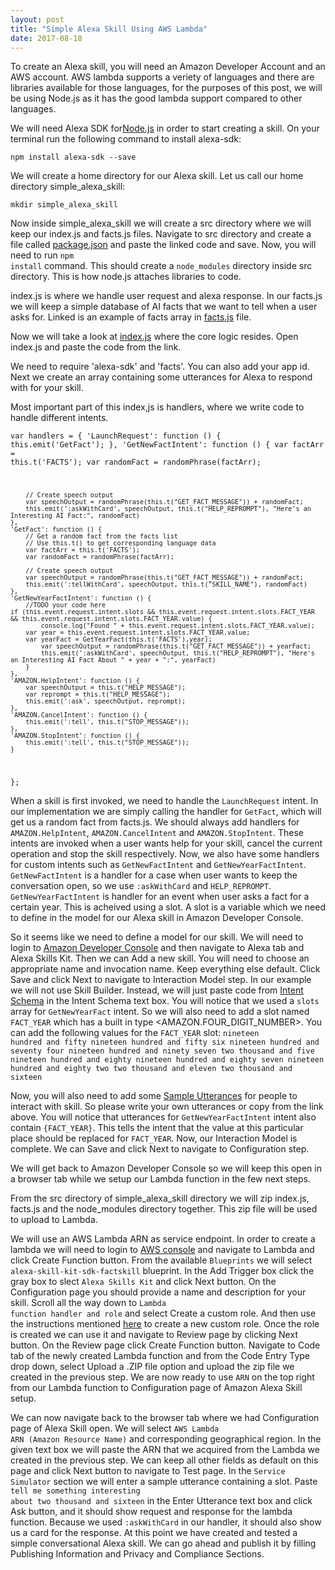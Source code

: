 ```yaml
---
layout: post
title: "Simple Alexa Skill Using AWS Lambda"
date: 2017-08-18
---
```

To create an Alexa skill, you will need an Amazon Developer Account and an AWS account. AWS lambda supports a veriety of languages and there are libraries available for those languages, for the purposes of this post, we will be using Node.js as it has the good lambda support compared to other languages.

We will need Alexa SDK for<a href="https://nodejs.org/en/">Node.js</a> in order to start creating a skill. On your terminal run the following command to install alexa-sdk:

<code>npm install alexa-sdk --save</code>

We will create a home directory for our Alexa skill. Let us call our home directory simple_alexa_skill:

<code>mkdir simple_alexa_skill</code>

Now inside simple_alexa_skill we will create a src directory where we will keep our index.js and facts.js files. Navigate to src directory and create a file called <a href="https://github.com/hbahuguna/AlexaAIHistorySkill/blob/master/src/package.json">package.json</a> and paste the linked code and save. Now, you will need to run <code>npm install</code> command. This should create a <code>node_modules</code> directory inside src directory. This is how node.js attaches libraries to code.

index.js is where we handle user request and alexa response. In our facts.js we will keep a simple database of AI facts that we want to tell when a user asks for.
Linked is an example of facts array in <a href="https://github.com/hbahuguna/AlexaAIHistorySkill/blob/master/src/facts.js">facts.js</a> file.

Now we will take a look at <a href="https://github.com/hbahuguna/AlexaAIHistorySkill/blob/master/src/index.js">index.js</a> where the core logic resides. Open index.js and paste the code from the link.

We need to require 'alexa-sdk' and 'facts'. You can also add your app id. Next we create an array containing some utterances for Alexa to respond with for your skill. 

Most important part of this index,js is handlers, where we write code to handle different intents. 

<code>var handlers = {
    'LaunchRequest': function () {
        this.emit('GetFact');
    },
    'GetNewFactIntent': function () {
        var factArr = this.t('FACTS');
        var randomFact = randomPhrase(factArr);

        // Create speech output
        var speechOutput = randomPhrase(this.t("GET_FACT_MESSAGE")) + randomFact;
        this.emit(':askWithCard', speechOutput, this.t("HELP_REPROMPT"), "Here's an Interesting AI Fact:", randomFact)
    },
    'GetFact': function () {
        // Get a random fact from the facts list
        // Use this.t() to get corresponding language data
        var factArr = this.t('FACTS');
        var randomFact = randomPhrase(factArr);

        // Create speech output
        var speechOutput = randomPhrase(this.t("GET_FACT_MESSAGE")) + randomFact;
        this.emit(':tellWithCard', speechOutput, this.t("SKILL_NAME"), randomFact)
    },
    'GetNewYearFactIntent': function () {
        //TODO your code here
	if (this.event.request.intent.slots && this.event.request.intent.slots.FACT_YEAR && this.event.request.intent.slots.FACT_YEAR.value) {
       	    console.log("Found " + this.event.request.intent.slots.FACT_YEAR.value);
	    var year = this.event.request.intent.slots.FACT_YEAR.value;
	    var yearFact = GetYearFact(this.t('FACTS'),year);
            var speechOutput = randomPhrase(this.t("GET_FACT_MESSAGE")) + yearFact;
            this.emit(':askWithCard', speechOutput, this.t("HELP_REPROMPT"), "Here's an Interesting AI Fact About " + year + ":", yearFact)
    	}
    },
    'AMAZON.HelpIntent': function () {
        var speechOutput = this.t("HELP_MESSAGE");
        var reprompt = this.t("HELP_MESSAGE");
        this.emit(':ask', speechOutput, reprompt);
    },
    'AMAZON.CancelIntent': function () {
        this.emit(':tell', this.t("STOP_MESSAGE"));
    },
    'AMAZON.StopIntent': function () {
        this.emit(':tell', this.t("STOP_MESSAGE"));
    }
};
</code>

When a skill is first invoked, we need to handle the <code>LaunchRequest</code> intent. In our implementation we are simply calling the handler for <code>GetFact</code>, which will get us a random fact from facts.js. We should always add handlers for <code>AMAZON.HelpIntent</code>, <code>AMAZON.CancelIntent</code> and <code>AMAZON.StopIntent</code>. These intents are invoked when a user wants help for your skill, cancel the current operation and stop the skill respectively. Now, we also have some handlers for custom intents such as <code>GetNewFactIntent</code> and <code>GetNewYearFactIntent</code>. <code>GetNewFactIntent</code> is a handler for a case when user wants to keep the conversation open, so we use <code>:askWithCard</code> and <code>HELP_REPROMPT</code>. <code>GetNewYearFactIntent</code> is handler for an event when user asks a fact for a certain year. This is acheived using a slot. A slot is a variable which we need to define in the model for our Alexa skill in Amazon Developer Console. 

So it seems like we need to define a model for our skill. We will need to login to <a href="https://developer.amazon.com">Amazon Developer Console</a> and then navigate to Alexa tab and Alexa Skills Kit. Then we can Add a new skill. You will need to choose an appropriate name and invocation name. Keep everything else default. Click Save and click Next to navigate to Interaction Model step. In our example we will not use Skill Builder. Instead, we will just paste code from <a href="https://github.com/hbahuguna/AlexaAIHistorySkill/blob/master/speechAssets/IntentSchema.json">Intent Schema</a> in the Intent Schema text box. You will notice that we used a <code>slots</code> array for <code>GetNewYearFact</code> intent. So we will also need to add a slot named <code>FACT_YEAR</code> which has a built in type <AMAZON.FOUR_DIGIT_NUMBER></code>. You can add the following values for the <code>FACT_YEAR</code> slot:
<code>nineteen hundred and fifty
nineteen hundred and fifty six
nineteen hundred and seventy four
nineteen hundred and ninety seven
two thousand and five
nineteen hundred and eighty
nineteen hundred and eighty seven
nineteen hundred and eighty two
two thousand and eleven
two thousand and sixteen</code>

Now, you will also need to add some <a href="https://github.com/hbahuguna/AlexaAIHistorySkill/blob/master/speechAssets/SampleUtterances_en_US.txt">Sample Utterances</a>  for people to interact with skill. So please write your own utterances or copy from the link above. You will notice that utterances for <code>GetNewYearFactIntent</code> intent also contain <code>{FACT_YEAR}</code>. This tells the intent that the value at this particular place should be replaced for <code>FACT_YEAR</code>. Now, our Interaction Model is complete. We can Save and click Next to navigate to Configuration step.

We will get back to Amazon Developer Console so we will keep this open in a browser tab while we setup our Lambda function in the few next steps.

From the src directory of simple_alexa_skill directory we will zip index.js, facts.js and the node_modules directory together. This zip file will be used to upload to Lambda.

We will use an AWS Lambda ARN as service endpoint. In order to create a lambda we will need to login to <a href="https://console.aws.amazon.com">AWS console</a> and navigate to Lambda and click Create Function button. From the available <code>Blueprints</code> we will select <code>alexa-skill-kit-sdk-factskill</code> blueprint. In the Add Trigger box click the gray box to slect <code>Alexa Skills Kit</code> and click Next button. On the Configuration page you should provide a name and description for your skill. Scroll all the way down to <code>Lambda function handler and role</code> and select Create a custom role. And then use the instructions mentioned <a href="https://github.com/alexa/skill-sample-nodejs-fact/blob/master/lambda-role.md">here</a> to create a new custom role. Once the role is created we can use it and navigate to Review page by clicking Next button. On the Review page click Create Function button. Navigate to Code tab of the newly created Lambda function and from the Code Entry Type drop down, select Upload a .ZIP file option and upload the zip file we created in the previous step. We are now ready to use <code>ARN</code> on the top right from our Lambda function to Configuration page of Amazon Alexa Skill setup.

We can now navigate back to the browser tab where we had Configuration page of Alexa Skill open. We will select <code>AWS Lambda ARN (Amazon Resource Name)</code> and corresponding geographical region. In the given text box we will paste the ARN that we acquired from the Lambda we created in the previous step. We can keep all other fields as default on this page and click Next button to navigate to Test page. In the <code>Service Simulator</code> section we will enter a sample utterance containing a slot. Paste <code>tell me something interesting about two thousand and sixteen</code> in the Enter Utterance text box and click Ask button, and it should show request and response for the lambda function. Because we used <code>:askWithCard</code> in our handler, it should also show us a card for the response. At this point we have created and tested a simple conversational Alexa skill. We can go ahead and publish it by filling Publishing Information and Privacy and Compliance Sections.
